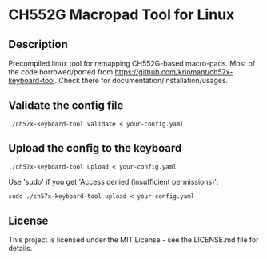 # CH552G Macropad Tool for Linux
## Description
Precompiled linux tool for remapping CH552G-based macro-pads. Most of the code borrowed/ported from https://github.com/kriomant/ch57x-keyboard-tool. Check there for documentation/installation/usages.

## Validate the config file

```shell
./ch57x-keyboard-tool validate < your-config.yaml
```

## Upload the config to the keyboard

```shell
./ch57x-keyboard-tool upload < your-config.yaml
```

Use 'sudo' if you get 'Access denied (insufficient permissions)':

```shell
sudo ./ch57x-keyboard-tool upload < your-config.yaml
```

## License
This project is licensed under the MIT License - see the LICENSE.md file for details.

